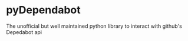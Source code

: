 # pyDependabot
 The unofficial but well maintained python library to interact with github's Depedabot api

